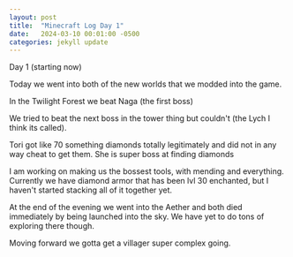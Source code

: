 ```yaml
---
layout: post
title:  "Minecraft Log Day 1"
date:   2024-03-10 00:01:00 -0500
categories: jekyll update
---
```


Day 1 (starting now)

Today we went into both of the new worlds that we modded into the game. 

In the Twilight Forest we beat Naga (the first boss)

We tried to beat the next boss in the tower thing but couldn't (the Lych I think its called).

Tori got like 70 something diamonds totally legitimately and did not in any way cheat to get them. She is super boss at finding diamonds

I am working on making us the bossest tools, with mending and everything. Currently we have diamond armor that has been lvl 30 enchanted, but I haven't started stacking all of it together yet. 

At the end of the evening we went into the Aether and both died immediately by being launched into the sky. We have yet to do tons of exploring there though.

Moving forward we gotta get a villager super complex going.
